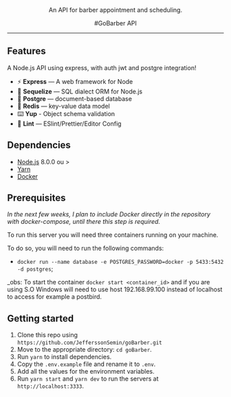 
</h1>

<p align="center">An API for barber appointment and scheduling.</p>

<p align="center">
#GoBarber API
</p>

<hr />

## Features

A Node.js API using express, with auth jwt and postgre integration!

- ⚡ **Express** — A web framework for Node
- 💾 **Sequelize** — SQL dialect ORM for Node.js
- 🍂 **Postgre** — document-based database
- 🔑 **Redis** — key-value data model
- ⌨️ **Yup** - Object schema validation
- 💖 **Lint** — ESlint/Prettier/Editor Config

## Dependencies

- [Node.js](https://nodejs.org/en/) 8.0.0 ou >
- [Yarn](https://yarnpkg.com/pt-BR/docs/install)
- [Docker](https://www.docker.com/)

## Prerequisites

_In the next few weeks, I plan to include Docker directly in the repository with docker-compose, until there this step is required._

To run this server you will need three containers running on your machine.

To do so, you will need to run the following commands:

- `docker run --name database -e POSTGRES_PASSWORD=docker -p 5433:5432 -d postgres`;

_obs: To start the container `docker start <container_id>` and if you are using S.O Windows will need to use host 192.168.99.100 instead of localhost to access for example a postbird.

## Getting started

1. Clone this repo using `https://github.com/JefferssonSemin/goBarber.git`
2. Move to the appropriate directory: `cd goBarber`.<br />
3. Run `yarn` to install dependencies.<br />
4. Copy the `.env.example` file and rename it to `.env`.<br/>
5. Add all the values for the environment variables.<br/>
6. Run `yarn start` and `yarn dev` to run the servers at `http://localhost:3333`.
